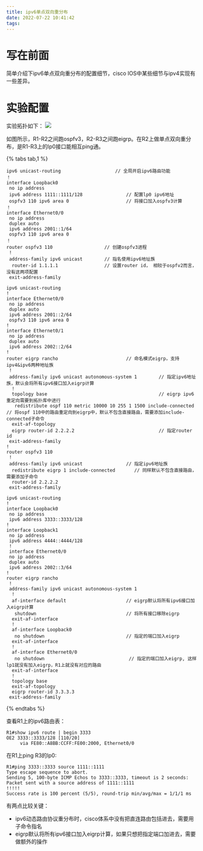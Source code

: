 ```yaml
---
title: ipv6单点双向重分布
date: 2022-07-22 10:41:42
tags:
---
```


# 写在前面
简单介绍下ipv6单点双向重分布的配置细节，cisco IOS中某些细节与ipv4实现有一些差异。
<!--more-->

# 实验配置
实验拓扑如下：
![](https://rancho333.github.io/pictures/ipv6_redistribute_topology.png)

如图所示，R1-R2之间跑ospfv3，R2-R3之间跑eigrp。在R2上做单点双向重分布，是R1-R3上的lp0接口能相互ping通。

{% tabs tab,1 %}
<!-- tab R1-->
```
ipv6 unicast-routing                    // 全局开启ipv6路由功能
！
interface Loopback0
 no ip address
 ipv6 address 1111::1111/128                // 配置lp0 ipv6地址
 ospfv3 110 ipv6 area 0                     // 将接口加入ospfv3计算
！
interface Ethernet0/0
 no ip address
 duplex auto
 ipv6 address 2001::1/64
 ospfv3 110 ipv6 area 0
！
router ospfv3 110                   // 创建ospfv3进程
 !
 address-family ipv6 unicast        // 指名使用ipv6地址族
  router-id 1.1.1.1                 // 设置router id， 相较于ospfv2而言，没有这两项配置
 exit-address-family
```
<!-- endtab -->
<!-- tab R2-->
```
ipv6 unicast-routing
!
interface Ethernet0/0
 no ip address
 duplex auto
 ipv6 address 2001::2/64
 ospfv3 110 ipv6 area 0
!
interface Ethernet0/1
 no ip address
 duplex auto
 ipv6 address 2002::2/64
!
router eigrp rancho                         // 命名模式eigrp，支持ipv4&ipv6两种地址族
 !
 address-family ipv6 unicast autonomous-system 1        // 指定ipv6地址族，默认会将所有ipv6接口加入eigrp计算
  !
  topology base                                         // eigrp ipv6重定向需要到拓扑库中进行                     
   redistribute ospf 110 metric 10000 10 255 1 1500 include-connected       // 将ospf 110中的路由重定向到eigrp中，默认不包含直接路由，需要添加include-connected子命令
  exit-af-topology
  eigrp router-id 2.2.2.2                               // 指定router id
 exit-address-family
!
router ospfv3 110
 !
 address-family ipv6 unicast                // 指定ipv6地址族
  redistribute eigrp 1 include-connected       // 同样默认不包含直接路由，需要添加子命令
  router-id 2.2.2.2
 exit-address-family
```
<!-- endtab -->
<!-- tab R3-->
```
ipv6 unicast-routing
!
interface Loopback0
 no ip address
 ipv6 address 3333::3333/128
!
interface Loopback1
 no ip address
 ipv6 address 4444::4444/128
 !
 interface Ethernet0/0
 no ip address
 duplex auto
 ipv6 address 2002::3/64
!
router eigrp rancho
 !
 address-family ipv6 unicast autonomous-system 1
  !
  af-interface default                      // eigrp默认将所有ipv6接口加入eigrp计算
   shutdown                                 // 将所有接口移除eigrp
  exit-af-interface
  !
  af-interface Loopback0
   no shutdown                              // 指定的端口加入eigrp
  exit-af-interface
  !
  af-interface Ethernet0/0
   no shutdown                               // 指定的端口加入eigrp, 这样lp1就没有加入eigrp，R1上就没有对应的路由
  exit-af-interface
  !
  topology base
  exit-af-topology
  eigrp router-id 3.3.3.3
 exit-address-family
```
<!-- endtab -->
{% endtabs %}

查看R1上的ipv6路由表：
```
R1#show ipv6 route | begin 3333  
OE2 3333::3333/128 [110/20]
     via FE80::A8BB:CCFF:FE00:2000, Ethernet0/0
```
在R1上ping R3的lp0:
```
R1#ping 3333::3333 source 1111::1111
Type escape sequence to abort.
Sending 5, 100-byte ICMP Echos to 3333::3333, timeout is 2 seconds:
Packet sent with a source address of 1111::1111
!!!!!
Success rate is 100 percent (5/5), round-trip min/avg/max = 1/1/1 ms
```

有两点比较关键：
- ipv6动态路由协议重分布时，cisco体系中没有把直连路由包括进去，需要用子命令指名
- eigrp默认将所有ipv6接口加入eigrp计算，如果只想把指定端口加进去，需要做额外的操作
